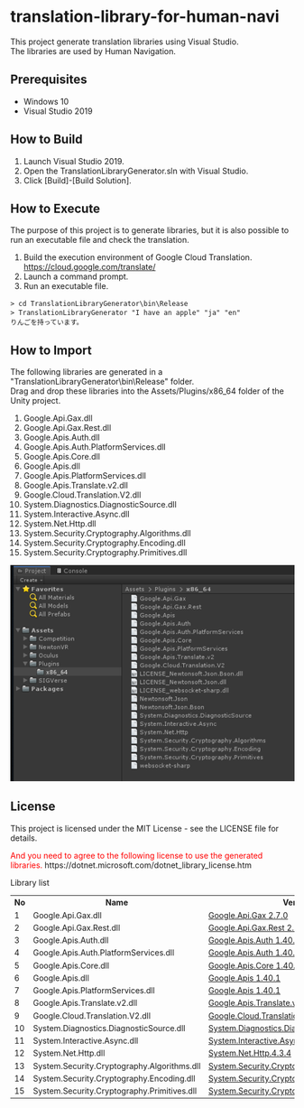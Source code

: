 # translation-library-for-human-navi
This project generate translation libraries using Visual Studio.  
The libraries are used by Human Navigation.

## Prerequisites

- Windows 10
- Visual Studio 2019

## How to Build

1. Launch Visual Studio 2019.
2. Open the TranslationLibraryGenerator.sln with Visual Studio.
3. Click [Build]-[Build Solution].


## How to Execute

The purpose of this project is to generate libraries, but it is also possible to run an executable file and check the translation.

1. Build the execution environment of Google Cloud Translation.  
https://cloud.google.com/translate/
2. Launch a command prompt.
3. Run an executable file.  
```
> cd TranslationLibraryGenerator\bin\Release
> TranslationLibraryGenerator "I have an apple" "ja" "en"  
りんごを持っています。
```


## How to Import

The following libraries are generated in a "TranslationLibraryGenerator\bin\Release" folder.  
Drag and drop these libraries into the Assets/Plugins/x86_64 folder of the Unity project.  
1. Google.Api.Gax.dll
2. Google.Api.Gax.Rest.dll
3. Google.Apis.Auth.dll
4. Google.Apis.Auth.PlatformServices.dll
5. Google.Apis.Core.dll
6. Google.Apis.dll
7. Google.Apis.PlatformServices.dll
8. Google.Apis.Translate.v2.dll
9. Google.Cloud.Translation.V2.dll
10. System.Diagnostics.DiagnosticSource.dll
11. System.Interactive.Async.dll
12. System.Net.Http.dll
13. System.Security.Cryptography.Algorithms.dll
14. System.Security.Cryptography.Encoding.dll
15. System.Security.Cryptography.Primitives.dll

![ImportLibraries](https://github.com/PartnerRobotChallengeVirtual/translation-library-for-human-navi/blob/master/images/ImportLibraries.png)

## License

This project is licensed under the MIT License - see the LICENSE file for details.

<span style="color:red;">
And you need to agree to the following license to use the generated libraries.
</span>  
https://dotnet.microsoft.com/dotnet_library_license.htm  
  
  
Library list

<table>
<tr><th> No </th><th> Name </th><th> Version </th><th> License </th></tr>
<tr>
  <td> 1 </td><td> Google.Api.Gax.dll </td>
  <td> <a href="https://www.nuget.org/packages/Google.Api.Gax/2.7.0">Google.Api.Gax 2.7.0</a> </td>
  <td> <a href="https://www.nuget.org/packages/Google.Api.Gax/2.7.0/License">License</a> </td>
</tr>
<tr>
  <td> 2 </td><td> Google.Api.Gax.Rest.dll </td>
  <td> <a href="https://www.nuget.org/packages/Google.Api.Gax.Rest/2.7.0">Google.Api.Gax.Rest 2.7.0</a> </td>
  <td> <a href="https://www.nuget.org/packages/Google.Api.Gax.Rest/2.7.0/License">License</a> </td>
</tr>
<tr>
  <td> 3 </td><td> Google.Apis.Auth.dll </td>
  <td> <a href="https://www.nuget.org/packages/Google.Apis.Auth/1.40.1">Google.Apis.Auth 1.40.1</a> </td>
  <td> <a href="https://www.nuget.org/packages/Google.Apis.Auth/1.40.1/License">License</a> </td>
</tr>
<tr>
  <td> 4 </td><td> Google.Apis.Auth.PlatformServices.dll </td>
  <td> <a href="https://www.nuget.org/packages/Google.Apis.Auth/1.40.1">Google.Apis.Auth 1.40.1</a> </td>
  <td> <a href="https://www.nuget.org/packages/Google.Apis.Auth/1.40.1/License">License</a> </td>
</tr>
<tr>
  <td> 5 </td><td> Google.Apis.Core.dll </td>
  <td> <a href="https://www.nuget.org/packages/Google.Apis.Core/1.40.1">Google.Apis.Core 1.40.1</a> </td>
  <td> <a href="https://www.nuget.org/packages/Google.Apis.Core/1.40.1/License">License</a> </td>
</tr>
<tr>
  <td> 6 </td><td> Google.Apis.dll </td>
  <td> <a href="https://www.nuget.org/packages/Google.Apis/1.40.1">Google.Apis 1.40.1</a> </td>
  <td> <a href="https://www.nuget.org/packages/Google.Apis/1.40.1/License">License</a> </td>
</tr>
<tr>
  <td> 7 </td><td> Google.Apis.PlatformServices.dll </td>
  <td> <a href="https://www.nuget.org/packages/Google.Apis/1.40.1">Google.Apis 1.40.1</a> </td>
  <td> <a href="https://www.nuget.org/packages/Google.Apis/1.40.1/License">License</a> </td>
</tr>
<tr>
  <td> 8 </td><td> Google.Apis.Translate.v2.dll </td>
  <td> <a href="https://www.nuget.org/packages/Google.Apis.Translate.v2/1.40.1.875">Google.Apis.Translate.v2.1.40.1.875</a> </td>
  <td> <a href="https://www.nuget.org/packages/Google.Apis.Translate.v2/1.40.1.875/License">License</a> </td>
</tr>
<tr>
  <td> 9 </td><td> Google.Cloud.Translation.V2.dll </td>
  <td> <a href="https://www.nuget.org/packages/Google.Cloud.Translation.V2/1.1.0">Google.Cloud.Translation.V2 1.1.0</a> </td>
  <td> <a href="https://www.apache.org/licenses/LICENSE-2.0">License</a> </td>
</tr>
<tr>
  <td> 10 </td><td> System.Diagnostics.DiagnosticSource.dll </td>
  <td> <a href="https://www.nuget.org/packages/System.Diagnostics.DiagnosticSource/4.5.1">System.Diagnostics.DiagnosticSource.4.5.1</a> </td>
  <td> <a href="https://github.com/dotnet/corefx/blob/master/LICENSE.TXT">License</a> </td>
</tr>
<tr>
  <td> 11 </td><td> System.Interactive.Async.dll </td>
  <td> <a href="https://www.nuget.org/packages/System.Interactive.Async/3.2.0">System.Interactive.Async.3.2.0</a> </td>
  <td> <a href="https://github.com/dotnet/reactive/blob/master/LICENSE">License</a> </td>
</tr>
<tr>
  <td> 12 </td><td> System.Net.Http.dll </td>
  <td> <a href="https://www.nuget.org/packages/System.Net.Http/4.3.4">System.Net.Http.4.3.4</a> </td>
  <td> <a href="https://dotnet.microsoft.com/dotnet_library_license.htm">License</a> </td>
</tr>
<tr>
  <td> 13 </td><td> System.Security.Cryptography.Algorithms.dll </td>
  <td> <a href="https://www.nuget.org/packages/System.Security.Cryptography.Algorithms/4.3.1">System.Security.Cryptography.Algorithms.4.3.1</a> </td>
  <td> <a href="https://dotnet.microsoft.com/dotnet_library_license.htm">License</a> </td>
</tr>
<tr>
  <td> 14 </td><td> System.Security.Cryptography.Encoding.dll </td>
  <td> <a href="https://www.nuget.org/packages/System.Security.Cryptography.Encoding/4.3.0">System.Security.Cryptography.Encoding.4.3.0</a> </td>
  <td> <a href="https://dotnet.microsoft.com/dotnet_library_license.htm">License</a> </td>
</tr>
<tr>
  <td> 15 </td><td> System.Security.Cryptography.Primitives.dll </td>
  <td> <a href="https://www.nuget.org/packages/System.Security.Cryptography.Primitives/4.3.0">System.Security.Cryptography.Primitives.4.3.0</a> </td>
  <td> <a href="https://dotnet.microsoft.com/dotnet_library_license.htm">License</a> </td>
</tr>
</table>
